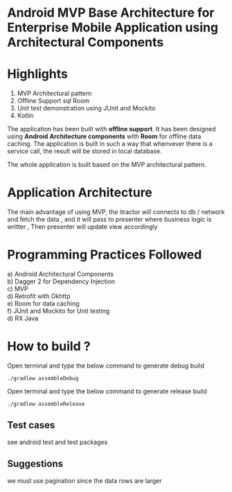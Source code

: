 # Android MVP Base Architecture for Enterprise Mobile Application using Architectural Components

# Highlights

1. MVP Architectural pattern
2. Offline Support sql Room
3. Unit test demonstration using JUnit and Mockito
4. Kotlin



The application has been built with **offline support**. It has been designed using **Android Architecture components** with **Room** for offline data caching. The application is built in such a way that whenvever there is a service call, the result will be stored in local database.

The whole application is built based on the MVP architectural pattern.

# Application Architecture

The main advantage of using MVP, the itractor will connects to db / network and fetch the data , and it will pass to presenter where business 
logic is writter , Then presenter will update view accordingly



# Programming Practices Followed
a) Android Architectural Components <br/>
b) Dagger 2 for Dependency Injection <br/>
c) MVP <br/>
d) Retrofit with Okhttp <br/>
e) Room for data caching <br/>
f) JUnit and Mockito for Unit testing <br/>
d) RX Java <br/>


# How to build ?

Open terminal and type the below command to generate debug build <br/>

``` ./gradlew assembleDebug ```

Open terminal and type the below command to generate release build <br/>

``` ./gradlew assembleRelease ```

## Test cases

see android test and test packages

## Suggestions
we must use pagination since the data rows are larger